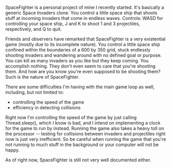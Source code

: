 SpaceFighter is a personal project of mine I recently started. It's basically a generic Space Invaders clone. You control a little space ship that shoots stuff at incoming invaders that come in endless waves. Controls: WASD for controlling your space ship, J and K to shoot 1 and 3 projectiles, respectively, and Q to quit.

Friends and observers have remarked that SpaceFighter is a very existential game (mostly due to its incomplete nature). You control a little space ship confined within the boundaries of a 600 by 350 grid, stuck endlessly shooting invaders and wandering around with no defined goal or purpose. You can kill as many invaders as you like but they keep coming. You accomplish nothing. They don't even seem to care that you're shooting them. And how are you know you're even supposed to be shooting them? Such is the nature of SpaceFighter.

There are some difficulties I'm having with the main game loop as well, including, but not limited to:
 - controlling the speed of the game
 - efficiency in detecting collisions

Right now I'm controlling the speed of the game by just calling Thread.sleep(), which I know is bad, and I intend on implementing a clock for the game to run by instead. Running the game also takes a heavy toll on the processor -- testing for collisions between invaders and projectiles right now is just very inefficient. So be careful when running the game that you're not running to much stuff in the background or your computer will not be happy.

As of right now, SpaceFighter is still not very well documented either.